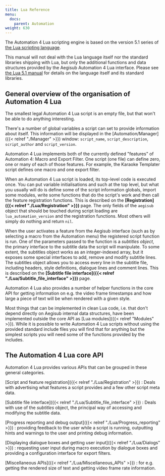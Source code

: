 ```yaml
---
title: Lua Reference
menu:
  docs:
    parent: Automation
weight: 630
---
```


The Automation 4 Lua scripting engine is based on the version 5.1 series of
[the Lua scripting language](http://www.lua.org).

This manual will not deal with the Lua language itself nor the standard
libraries shipping with Lua, but only the additional functions and data
structures provided by the Aegisub Automation 4 Lua interface. Please see
[the Lua 5.1 manual](http://www.lua.org/manual/5.1/) for details on the
language itself and its standard libraries.

## General overview of the organisation of Automation 4 Lua  ##
The smallest legal Automation 4 Lua script is an empty file, but that won't
be able to do anything interesting.

There's a number of global variables a script can set to provide
information about itself. This information will be displayed in the
[Automation/Manager]({{< relref "./Manager" >}}) window: `script_name`, `script_description`,
`script_author` and `script_version`.

Automation 4 Lua implements both of the currently defined "features" of
Automation 4: Macro and Export Filter. One script (one file) can define
zero, one or many of each of those features. For example, the Karaoke
Templater script defines one macro and one export filter.

When an Automation 4 Lua script is loaded, its top-level code is executed
once. You can put variable initialisations and such at the top level, but
what you usually will do is define some of the script information globals,
import some modules, write some functions that do the script's work and
then call the feature registration functions. This is described on the
**[Registration]({{< relref "./Lua/Registration" >}})** page. The only fields of the
`aegisub` object that should be touched during script loading are
`lua_automation_version` and the registration functions. Most others will
simply do nothing and return `nil`.

When the user activates a feature from the Aegisub interface (such as by
selecting a macro from the Automation menu) the registered script function
is run. One of the parameters passed to the function is a _subtitles
object_, the primary interface to the subtitle data the script will
manipulate. To some extent, the subtitles object works as an
integer-indexed array, but it exposes some special interfaces to add,
remove and modify subtitle lines. The subtitles object allows you to access
every line in the subtitle file, including headers, style definitions,
dialogue lines and comment lines. This is described on the **[Subtitle file interface]({{< relref "./Lua/Subtitle_file_interface" >}})** page.

Automation 4 Lua also provides a number of helper functions in the core API
for getting information on e.g. the video frame timestamps and how large a
piece of text will be when rendered with a given style.

Most things that can be implemented in clean Lua code, i.e. that don't
depend directly on Aegisub internal data structures, have been implemented
outside the core API as [Lua modules]({{< relref "Modules" >}}). While it is possible to write
Automation 4 Lua scripts without using the provided standard include files
you will find that for anything but the simplest scripts you will need some
of the functions provided by the includes.

## The Automation 4 Lua core API  ##
Automation 4 Lua provides various APIs that can be grouped in these general
categories.

[Script and feature registration]({{< relref "./Lua/Registration" >}})
: Deals with advertising what features a script provides and a few other
script meta data.

[Subtitle file interface]({{< relref "./Lua/Subtitle_file_interface" >}})
: Deals with use of the _subtitles_ object, the principal way of accessing
and modifying the subtitle data.

[Progress reporting and debug output]({{< relref "./Lua/Progress_reporting" >}})
: providing feedback to the user while a script is running, outputting
hints and warnings to the user and printing debug information.

[Displaying dialogue boxes and getting user input]({{< relref "./Lua/Dialogs" >}})
: requesting user input during macro execution by dialogue boxes and
providing a configuration interface for export filters.

[Miscellaneous APIs]({{< relref "./Lua/Miscellaneous_APIs" >}})
: for e.g. getting the rendered size of text and getting video frame rate
information.
